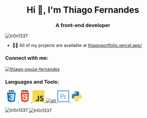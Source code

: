 <h1 align="center">Hi 👋, I'm Thiago Fernandes</h1>
<h3 align="center">A front-end developer</h3>

<p align="left"> <img src="https://komarev.com/ghpvc/?username=tr0n1337&label=Profile%20views&color=0e75b6&style=flat" alt="tr0n1337" /> </p>

- 👨‍💻 All of my projects are available at [thiagoportfolio.vercel.app/](thiagoportfolio.vercel.app/)

<h3 align="left">Connect with me:</h3>
<p align="left">
<a href="https://linkedin.com/in/thiago-souza-fernandes" target="blank"><img align="center" src="https://raw.githubusercontent.com/rahuldkjain/github-profile-readme-generator/master/src/images/icons/Social/linked-in-alt.svg" alt="thiago-souza-fernandes" height="30" width="40" /></a>
</p>

<h3 align="left">Languages and Tools:</h3>
<p align="left"> <a href="https://www.w3schools.com/css/" target="_blank"> <img src="https://raw.githubusercontent.com/devicons/devicon/master/icons/css3/css3-original-wordmark.svg" alt="css3" width="40" height="40"/> </a> <a href="https://www.w3.org/html/" target="_blank"> <img src="https://raw.githubusercontent.com/devicons/devicon/master/icons/html5/html5-original-wordmark.svg" alt="html5" width="40" height="40"/> </a> <a href="https://developer.mozilla.org/en-US/docs/Web/JavaScript" target="_blank"> <img src="https://raw.githubusercontent.com/devicons/devicon/master/icons/javascript/javascript-original.svg" alt="javascript" width="40" height="40"/> <a href="https://git-scm.com/" target="_blank"> <img src="https://www.vectorlogo.zone/logos/git-scm/git-scm-icon.svg" alt="git" width="40" height="40"/> </a> </a> <a href="https://www.photoshop.com/en" target="_blank"> <img src="https://raw.githubusercontent.com/devicons/devicon/master/icons/photoshop/photoshop-line.svg" alt="photoshop" width="40" height="40"/> </a> <a href="https://www.python.org" target="_blank"> <img src="https://raw.githubusercontent.com/devicons/devicon/master/icons/python/python-original.svg" alt="python" width="40" height="40"/> </a> </p>

<p><img align="left" src="https://github-readme-stats.vercel.app/api/top-langs?username=tr0n1337&show_icons=true&locale=en&layout=compact" alt="tr0n1337" /></p>

<p>&nbsp;<img align="center" src="https://github-readme-stats.vercel.app/api?username=tr0n1337&show_icons=true&locale=en" alt="tr0n1337" /></p>
